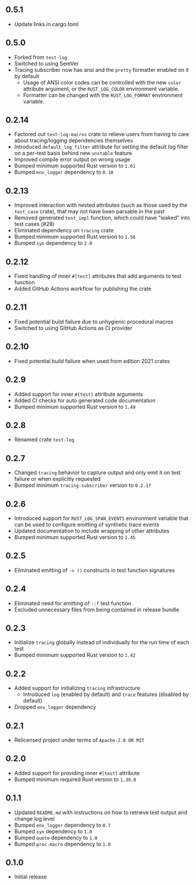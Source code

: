 0.5.1
---
- Update links in cargo.toml

0.5.0
---
- Forked from `test-log`
- Switched to using SemVer
- Tracing subscriber now has ansi and the `pretty` formatter enabled on it by default
  - Usage of ANSI color codes can be controlled with the new `color` attribute argument, or the `RUST_LOG_COLOR` environment variable.
  - Formatter can be changed with the `RUST_LOG_FORMAT` environment variable.

0.2.14
------
- Factored out `test-log-macros` crate to relieve users from having to
  care about tracing/logging dependencies themselves
- Introduced `default_log_filter` attribute for setting the default log
  filter on a per-test basis behind new `unstable` feature
- Improved compile error output on wrong usage
- Bumped minimum supported Rust version to `1.61`
- Bumped `env_logger` dependency to `0.10`


0.2.13
------
- Improved interaction with nested attributes (such as those used by the
  `test_case` crate), that may not have been parsable in the past
- Removed generated `test_impl` function, which could have "leaked" into
  test cases (#28)
- Eliminated dependency on `tracing` crate
- Bumped minimum supported Rust version to `1.56`
- Bumped `syn` dependency to `2.0`


0.2.12
------
- Fixed handling of inner `#[test]` attributes that add arguments to
  test function
- Added GitHub Actions workflow for publishing the crate


0.2.11
------
- Fixed potential build failure due to unhygienic procedural macros
- Switched to using GitHub Actions as CI provider


0.2.10
------
- Fixed potential build failure when used from edition 2021 crates


0.2.9
-----
- Added support for inner `#[test]` attribute arguments
- Added CI checks for auto generated code documentation
- Bumped minimum supported Rust version to `1.49`


0.2.8
-----
- Renamed crate `test-log`


0.2.7
-----
- Changed `tracing` behavior to capture output and only emit it on test
  failure or when explicitly requested
- Bumped minimum `tracing-subscriber` version to `0.2.17`


0.2.6
-----
- Introduced support for `RUST_LOG_SPAN_EVENTS` environment variable
  that can be used to configure emitting of synthetic trace events
- Updated documentation to include wrapping of other attributes
- Bumped minimum supported Rust version to `1.45`


0.2.5
-----
- Eliminated emitting of `-> ()` constructs in test function signatures


0.2.4
-----
- Eliminated need for emitting of `::f` test function
- Excluded unnecessary files from being contained in release bundle


0.2.3
-----
- Initialize `tracing` globally instead of individually for the run time
  of each test
- Bumped minimum supported Rust version to `1.42`


0.2.2
-----
- Added support for initializing `tracing` infrastructure
  - Introduced `log` (enabled by default) and `trace` features (disabled
    by default)
- Dropped `env_logger` dependency


0.2.1
-----
- Relicensed project under terms of `Apache-2.0 OR MIT`


0.2.0
-----
- Added support for providing inner `#[test]` attribute
- Bumped minimum required Rust version to `1.39.0`


0.1.1
-----
- Updated `README.md` with instructions on how to retrieve test output
  and change log level
- Bumped `env_logger` dependency to `0.7`
- Bumped `syn` dependency to `1.0`
- Bumped `quote` dependency to `1.0`
- Bumped `proc-macro` dependency to `1.0`


0.1.0
-----
- Initial release
